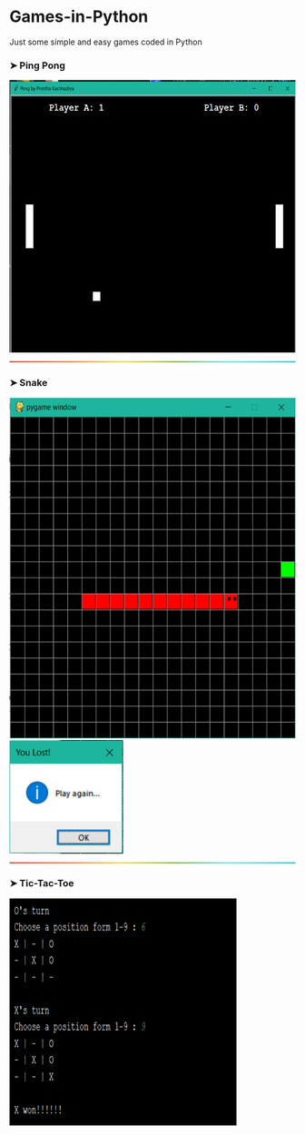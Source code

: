 # Games-in-Python
Just some simple and easy games coded in Python 

### ➤ Ping Pong
<img src="Ping Pong/image.PNG" width="600" height="480" >

<img src="rainbow.png">

### ➤ Snake
<img src="Snake/Game.PNG" width="600" height="600">
<br>
<img src="Snake/msgBox.PNG" width="200" height="200">

<img src="rainbow.png">

### ➤ Tic-Tac-Toe
<img src="Tic-Tac-Toe/image.PNG" width="400" height="400">
